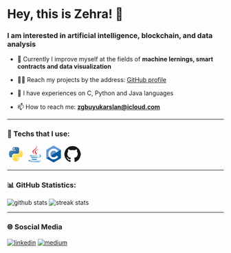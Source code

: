 <h1>   Hey, this is Zehra! 👋 </h1>
<h3>   I am interested in artificial intelligence, blockchain, and data analysis</h3>

- 🔭 Currently I improve myself at the fields of **machine lernings, smart contracts and data visualization** 

- 👨‍💻 Reach my projects by the address: [GitHub profile](https://github.com/zehragulbuyukarslan)

- 💬 I have experiences on C, Python and Java languages

- 📫 How to reach me: **zgbuyukarslan@icloud.com**

---

### 🚀 Techs that I use:

<p align="left">
  
  <img src="https://raw.githubusercontent.com/devicons/devicon/master/icons/python/python-original.svg" alt="python" width="40" height="40"/>
  <img src="https://raw.githubusercontent.com/devicons/devicon/master/icons/java/java-original.svg" alt="java" width="40" height="40"/>
  <img src="https://raw.githubusercontent.com/devicons/devicon/master/icons/c/c-original.svg" alt="c" width="40" height="40"/>
  <img src="https://raw.githubusercontent.com/devicons/devicon/master/icons/github/github-original.svg" alt="github" width="40" height="40"/>
  
</p>

---

### 📊 GitHub Statistics:

<p align="left">
  <img src="https://github-readme-stats.vercel.app/api?username=zehragulbuyukarslan&show_icons=true&theme=tokyonight" alt="github stats"/>
  <img src="https://github-readme-streak-stats.herokuapp.com/?user=zehragulbuyukarslan&theme=tokyonight" alt="streak stats"/>
</p>

---

### 🌐 Soscial Media

<p align="left">
  <a href="https://www.linkedin.com/in/zehragulbuyukarslan/" target="blank"><img align="center" src="https://cdn.jsdelivr.net/npm/simple-icons@v3/icons/linkedin.svg" alt="linkedin" height="30" width="30" /></a>
  <a href="https://zehragulbuyukarslan.medium.com/" target="blank"><img align="center" src="(https://raw.githubusercontent.com/zehragulbuyukarslan/icon_collection/main/gifs/medium0.gif)" alt="medium" height="30" width="30" /></a>
</p>


